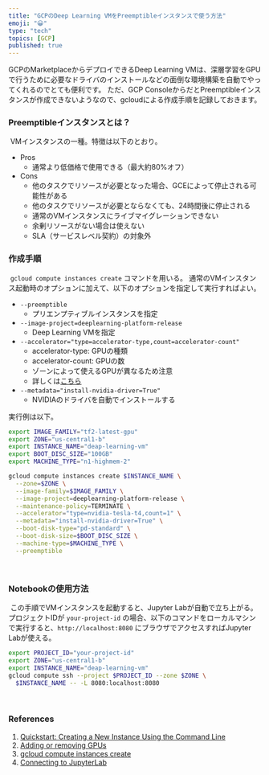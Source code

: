 ```yaml
---
title: "GCPのDeep Learning VMをPreemptibleインスタンスで使う方法"
emoji: "😀"
type: "tech"
topics: [GCP]
published: true
---
```

GCPのMarketplaceからデプロイできるDeep Learning VMは、深層学習をGPUで行うために必要なドライバのインストールなどの面倒な環境構築を自動でやってくれるのでとても便利です。
ただ、GCP ConsoleからだとPreemptibleインスタンスが作成できないようなので、gcloudによる作成手順を記録しておきます。
​
### Preemptibleインスタンスとは？
​
VMインスタンスの一種。特徴は以下のとおり。
​

* Pros
  * 通常より低価格で使用できる（最大約80%オフ）
* Cons
  * 他のタスクでリソースが必要となった場合、GCEによって停止される可能性がある
  * 他のタスクでリソースが必要とならなくても、24時間後に停止される
  * 通常のVMインスタンスにライブマイグレーションできない
  * 余剰リソースがない場合は使えない
  * SLA（サービスレベル契約）の対象外
​

### 作成手順
​
`gcloud compute instances create` コマンドを用いる。
通常のVMインスタンス起動時のオプションに加えて、以下のオプションを指定して実行すればよい。
​

* `--preemptible`
  * プリエンプティブルインスタンスを指定
* `--image-project=deeplearning-platform-release`
  * Deep Learning VMを指定
* `--accelerator="type=accelerator-type,count=accelerator-count"`
  * accelerator-type: GPUの種類
  * accelerator-count: GPUの数
  * ゾーンによって使えるGPUが異なるため注意
  * 詳しくは[こちら](https://cloud.google.com/compute/docs/gpus/add-gpus)
* `--metadata="install-nvidia-driver=True"`
  * NVIDIAのドライバを自動でインストールする​


実行例は以下。
​
```sh
export IMAGE_FAMILY="tf2-latest-gpu"
export ZONE="us-central1-b"
export INSTANCE_NAME="deap-learning-vm"
export BOOT_DISC_SIZE="100GB"
export MACHINE_TYPE="n1-highmem-2"

gcloud compute instances create $INSTANCE_NAME \
  --zone=$ZONE \
  --image-family=$IMAGE_FAMILY \
  --image-project=deeplearning-platform-release \
  --maintenance-policy=TERMINATE \
  --accelerator="type=nvidia-tesla-t4,count=1" \
  --metadata="install-nvidia-driver=True" \
  --boot-disk-type="pd-standard" \
  --boot-disk-size=$BOOT_DISC_SIZE \
  --machine-type=$MACHINE_TYPE \
  --preemptible
```
​
### Notebookの使用方法
​
この手順でVMインスタンスを起動すると、Jupyter Labが自動で立ち上がる。
プロジェクトIDが `your-project-id` の場合、以下のコマンドをローカルマシンで実行すると、`http://localhost:8080` にブラウザでアクセスすればJupyter Labが使える。
​
```sh
export PROJECT_ID="your-project-id"
export ZONE="us-central1-b"
export INSTANCE_NAME="deap-learning-vm"
gcloud compute ssh --project $PROJECT_ID --zone $ZONE \
  $INSTANCE_NAME -- -L 8080:localhost:8080
```
​
### References​

1. [Quickstart: Creating a New Instance Using the Command Line](https://cloud.google.com/ai-platform/deep-learning-vm/docs/quickstart-cli)
1. [Adding or removing GPUs](https://cloud.google.com/compute/docs/gpus/add-gpus)
1. [gcloud compute instances create](https://cloud.google.com/sdk/gcloud/reference/compute/instances/create)
1. [Connecting to JupyterLab](https://cloud.google.com/ai-platform/deep-learning-vm/docs/jupyter)

